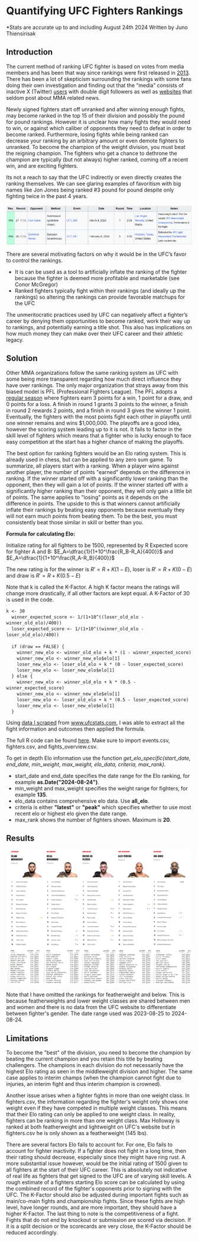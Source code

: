 # Quantifying UFC Fighters Rankings

*Stats are accurate up to and including August 24th 2024
Written by Juno Thiensirisak
## Introduction

The current method of ranking UFC fighter is based on votes from media members and has been that way since rankings were first released in [2013](https://www.sportsnet.ca/mma/ufc/ufc-fighter-rankings-february-2013/). There has been a lot of skepticism surrounding the rankings with some fans doing their own investigation and finding out that the “media” consists of inactive X (Twitter) [users](https://www.reddit.com/r/MMA/comments/hfyyxj/just_who_exactly_are_the_ufc_ranking_panelists/?utm_source=share&utm_medium=ios_app&utm_name=iossmf) with double digit followers as well as [websites](https://www.reddit.com/r/MMA/comments/t6s6fk/the_ufc_rankings_panel_consists_of_some_unknown/?utm_source=share&utm_medium=ios_app&utm_name=iossmf) that seldom post about MMA related news.

Newly signed fighters start off unranked and after winning enough fights, may become ranked in the top 15 of their division and possibly the pound for pound rankings. However it is unclear how many fights they would need to win, or against which caliber of opponents they need to defeat in order to become ranked. Furthermore, losing fights while being ranked can decrease your ranking by an arbitrary amount or even demote fighters to unranked. To become the champion of the weight division, you must beat the reigning champion. The fighters who get a chance to dethrone the champion are typically (but not always) higher ranked, coming off a recent win, and are exciting fighters.

Its not a reach to say that the UFC indirectly or even directly creates the ranking themselves. We can see glaring examples of favoritism with big names like Jon Jones being ranked #3 pound for pound despite only fighting twice in the past 4 years.

![Jon Jones two most recent fights](https://github.com/nthiens/UFC-Data-Analytics/blob/main/2.%20Elo/jon%20jones.PNG?raw=true)

There are several motivating factors on why it would be in the UFC’s favor to control the rankings.

-   It is can be used as a tool to artificially inflate the ranking of the fighter because the fighter is deemed more profitable and marketable (see Conor McGregor)
-   Ranked fighters typically fight within their rankings (and ideally up the rankings) so altering the rankings can provide favorable matchups for the UFC

The unmeritocratic practices used by UFC can negatively affect a fighter’s career by denying them opportunities to become ranked, work their way up to rankings, and potentially earning a title shot. This also has implications on how much money they can make over their UFC career and their athletic legacy.

## Solution
Other MMA organizations follow the same ranking system as UFC with some being more transparent regarding how much direct influence they have over rankings. The only major organization that strays away from this biased model is PFL (Professional Fighters League). The PFL adopts a [regular season](https://www.sportingnews.com/ca/mma/news/pfl-format-explained-mma-league-season-points-playoff-system/tznjnf0zkmwhb3nhgmahafkk) where fighters earn 3 points for a win, 1 point for a draw, and 0 points for a loss. A finish in round 1 grants 3 points to the winner, a finish in round 2 rewards 2 points, and a finish in round 3 gives the winner 1 point. Eventually, the fighters with the most points fight each other in playoffs until one winner remains and wins $1,000,000. The playoffs are a good idea, however the scoring system leading up to it is not. It fails to factor in the skill level of fighters which means that a fighter who is lucky enough to face easy competition at the start has a higher chance of making the playoffs.

The best option for ranking fighters would be an Elo rating system. This is already used in chess, but can be applied to any zero sum game. To summarize, all players start with a ranking. When a player wins against another player, the number of points "earned" depends on the difference in ranking. If the winner started off with a significantly lower ranking than the opponent, then they will gain a lot of points. If the winner started off with a significantly higher ranking than their opponent, they will only gain a little bit of points. The same applies to "losing" points as it depends on the difference in points. The upside to this is that winners cannot artificially inflate their rankings by beating easy opponents because eventually they will not earn much points from beating them. To be the best, you must consistently beat those similar in skill or better than you.

**Formula for calculating Elo:**

Initialize rating for all fighters to be 1500, represented by R
Expected score for fighter A and B: $E_A=\dfrac{1}{1+10^\frac{R_B-R_A}{400}}$ and $E_A=\dfrac{1}{1+10^\frac{R_A-R_B}{400}}$ 


The new rating is for the winner is $R'=R+K(1-E)$, loser is $R'=R+K(0-E)$ and draw is $R'=R+K(0.5-E)$

Note that k is called the K-Factor. A high K factor means the ratings will change more drastically, if all other factors are kept equal. A K-Factor of 30 is used in the code.
```
k <- 30
  winner_expected_score <- 1/(1+10^((loser_old_elo - winner_old_elo)/400))
  loser_expected_score <- 1/(1+10^((winner_old_elo - loser_old_elo)/400))
  
  if (draw == FALSE) {
    winner_new_elo <- winner_old_elo + k * (1 - winner_expected_score)
    winner_new_elo <- winner_new_elo$elo[1]
    loser_new_elo <- loser_old_elo + k * (0 - loser_expected_score)
    loser_new_elo <- loser_new_elo$elo[1]
  } else {
    winner_new_elo <- winner_old_elo + k * (0.5 - winner_expected_score)
    winner_new_elo <- winner_new_elo$elo[1]
    loser_new_elo <- loser_old_elo + k * (0.5 - loser_expected_score)
    loser_new_elo <- loser_new_elo$elo[1]
  }
```
Using [data I scraped](https://github.com/nthiens/UFCWebScraper) from www.ufcstats.com, I was able to extract all the fight information and outcomes then applied the formula.

The full R code can be found [here](https://github.com/nthiens/UFCDataAnalysis/blob/main/elo.R). Make sure to import events.csv, fighters.csv, and fights_overview.csv.

To get in depth Elo information use the function
*get_elo_specific(start_date, end_date, min_weight, max_weight, elo_data, criteria, max_rank)*.
- start_date and end_date specifies the date range for the Elo ranking, for example **as.Date("2024-08-24")**.
- min_weight and max_weight specifies the weight range for fighters, for example **135**.
- elo_data contains comprehensive elo data. Use **all_elo**.
- criteria is either **"latest"** or **"peak"** which specifies whether to use most recent elo or highest elo given the date range.
- max_rank shows the number of fighters shown. Maximum is **20**.
## Results
![Real rankings vs Elo rankings](https://github.com/nthiens/UFC-Data-Analytics/blob/main/2.%20Elo/ufcpic.png)

Note that I have omitted the rankings for featherweight and below. This is because featherweights and lower weight classes are shared between men and women and there is no data from the UFC website to differentiate between fighter's gender. The date range used was 2023-08-25 to 2024-08-24.

## Limitations

To become the "best" of the division, you need to become the champion by beating the current champion and you retain this title by beating challengers. The champions in each division do not necessarily have the highest Elo rating as seen in the middleweight division and higher. The same case applies to interim champs (when the champion cannot fight due to injuries, an interim fight and thus interim champion is crowned).

Another issue arises when a fighter fights in more than one weight class. In fighters.csv, the information regarding the fighter's weight only shows one weight even if they have competed in multiple weight classes. This means that their Elo rating can only be applied to one weight class. In reality, fighters can be ranking in more than one weight class. Max Holloway is ranked at both featherweight and lightweight on UFC's website but in fighters.csv he is only shown as a featherweight (145 lbs).

There are several factors Elo fails to account for. For one, Elo fails to account for fighter inactivity. If a fighter does not fight in a long time, then their rating should decrease, especially since they might have ring rust. A more substantial issue however, would be the initial rating of 1500 given to all fighters at the start of their UFC career. This is absolutely not indicative of real life as fighters that get signed to the UFC are of varying skill levels. A rough estimate of a fighters starting Elo score can be calculated by using the combined record of the fighter's opponents prior to signing with the UFC. The K-Factor should also be adjusted during important fights such as main/co-main fights and championship fights. Since these fights are high level, have longer rounds, and are more important, they should have a higher K-Factor. The last thing to note is the competitiveness of a fight. Fights that do not end by knockout or submission are scored via decision. If it is a split decision or the scorecards are very close, the K-Factor should be reduced accordingly.

